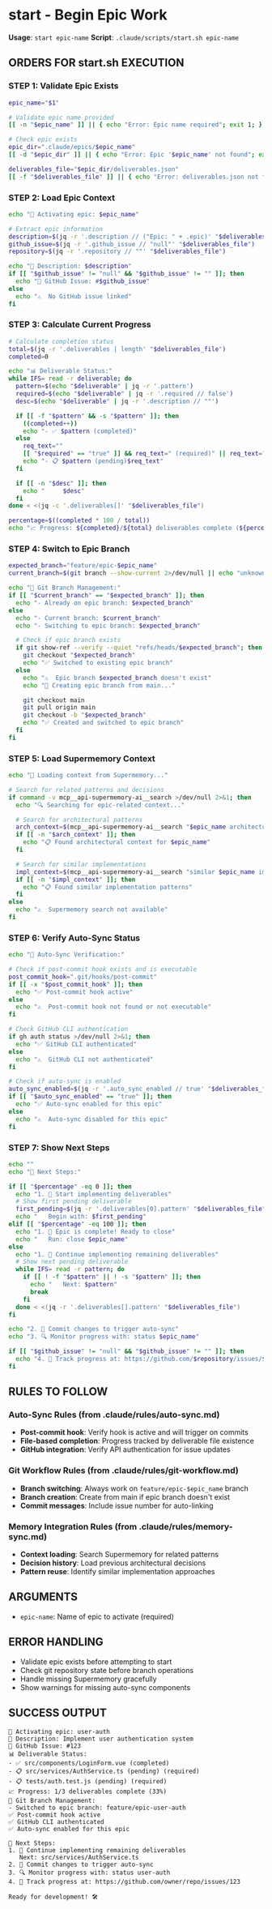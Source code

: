 # start - Begin Epic Work

**Usage**: `start epic-name`
**Script**: `.claude/scripts/start.sh epic-name`

## ORDERS FOR start.sh EXECUTION

### STEP 1: Validate Epic Exists
```bash
epic_name="$1"

# Validate epic name provided
[[ -n "$epic_name" ]] || { echo "Error: Epic name required"; exit 1; }

# Check epic exists
epic_dir=".claude/epics/$epic_name"
[[ -d "$epic_dir" ]] || { echo "Error: Epic '$epic_name' not found"; exit 1; }

deliverables_file="$epic_dir/deliverables.json"
[[ -f "$deliverables_file" ]] || { echo "Error: deliverables.json not found"; exit 1; }
```

### STEP 2: Load Epic Context
```bash
echo "🚀 Activating epic: $epic_name"

# Extract epic information
description=$(jq -r '.description // ("Epic: " + .epic)' "$deliverables_file")
github_issue=$(jq -r '.github_issue // "null"' "$deliverables_file")
repository=$(jq -r '.repository // ""' "$deliverables_file")

echo "📝 Description: $description"
if [[ "$github_issue" != "null" && "$github_issue" != "" ]]; then
  echo "🔗 GitHub Issue: #$github_issue"
else
  echo "⚠️  No GitHub issue linked"
fi
```

### STEP 3: Calculate Current Progress
```bash
# Calculate completion status
total=$(jq -r '.deliverables | length' "$deliverables_file")
completed=0

echo "📊 Deliverable Status:"
while IFS= read -r deliverable; do
  pattern=$(echo "$deliverable" | jq -r '.pattern')
  required=$(echo "$deliverable" | jq -r '.required // false')
  desc=$(echo "$deliverable" | jq -r '.description // ""')

  if [[ -f "$pattern" && -s "$pattern" ]]; then
    ((completed++))
    echo "- ✅ $pattern (completed)"
  else
    req_text=""
    [[ "$required" == "true" ]] && req_text=" (required)" || req_text=" (optional)"
    echo "- 📋 $pattern (pending)$req_text"
  fi

  if [[ -n "$desc" ]]; then
    echo "     $desc"
  fi
done < <(jq -c '.deliverables[]' "$deliverables_file")

percentage=$((completed * 100 / total))
echo "📈 Progress: ${completed}/${total} deliverables complete (${percentage}%)"
```

### STEP 4: Switch to Epic Branch
```bash
expected_branch="feature/epic-$epic_name"
current_branch=$(git branch --show-current 2>/dev/null || echo "unknown")

echo "🌿 Git Branch Management:"
if [[ "$current_branch" == "$expected_branch" ]]; then
  echo "- Already on epic branch: $expected_branch"
else
  echo "- Current branch: $current_branch"
  echo "- Switching to epic branch: $expected_branch"

  # Check if epic branch exists
  if git show-ref --verify --quiet "refs/heads/$expected_branch"; then
    git checkout "$expected_branch"
    echo "✅ Switched to existing epic branch"
  else
    echo "⚠️  Epic branch $expected_branch doesn't exist"
    echo "🔧 Creating epic branch from main..."

    git checkout main
    git pull origin main
    git checkout -b "$expected_branch"
    echo "✅ Created and switched to epic branch"
  fi
fi
```

### STEP 5: Load Supermemory Context
```bash
echo "💭 Loading context from Supermemory..."

# Search for related patterns and decisions
if command -v mcp__api-supermemory-ai__search >/dev/null 2>&1; then
  echo "🔍 Searching for epic-related context..."

  # Search for architectural patterns
  arch_context=$(mcp__api-supermemory-ai__search "$epic_name architecture patterns" 2>/dev/null || echo "")
  if [[ -n "$arch_context" ]]; then
    echo "📋 Found architectural context for $epic_name"
  fi

  # Search for similar implementations
  impl_context=$(mcp__api-supermemory-ai__search "similar $epic_name implementations" 2>/dev/null || echo "")
  if [[ -n "$impl_context" ]]; then
    echo "📋 Found similar implementation patterns"
  fi
else
  echo "⚠️  Supermemory search not available"
fi
```

### STEP 6: Verify Auto-Sync Status
```bash
echo "🔄 Auto-Sync Verification:"

# Check if post-commit hook exists and is executable
post_commit_hook=".git/hooks/post-commit"
if [[ -x "$post_commit_hook" ]]; then
  echo "✅ Post-commit hook active"
else
  echo "⚠️  Post-commit hook not found or not executable"
fi

# Check GitHub CLI authentication
if gh auth status >/dev/null 2>&1; then
  echo "✅ GitHub CLI authenticated"
else
  echo "⚠️  GitHub CLI not authenticated"
fi

# Check if auto-sync is enabled
auto_sync_enabled=$(jq -r '.auto_sync_enabled // true' "$deliverables_file")
if [[ "$auto_sync_enabled" == "true" ]]; then
  echo "✅ Auto-sync enabled for this epic"
else
  echo "⚠️  Auto-sync disabled for this epic"
fi
```

### STEP 7: Show Next Steps
```bash
echo ""
echo "🎯 Next Steps:"

if [[ "$percentage" -eq 0 ]]; then
  echo "1. 🚀 Start implementing deliverables"
  # Show first pending deliverable
  first_pending=$(jq -r '.deliverables[0].pattern' "$deliverables_file")
  echo "   Begin with: $first_pending"
elif [[ "$percentage" -eq 100 ]]; then
  echo "1. 🎉 Epic is complete! Ready to close"
  echo "   Run: close $epic_name"
else
  echo "1. 🔧 Continue implementing remaining deliverables"
  # Show next pending deliverable
  while IFS= read -r pattern; do
    if [[ ! -f "$pattern" || ! -s "$pattern" ]]; then
      echo "   Next: $pattern"
      break
    fi
  done < <(jq -r '.deliverables[].pattern' "$deliverables_file")
fi

echo "2. 💾 Commit changes to trigger auto-sync"
echo "3. 🔍 Monitor progress with: status $epic_name"

if [[ "$github_issue" != "null" && "$github_issue" != "" ]]; then
  echo "4. 👀 Track progress at: https://github.com/$repository/issues/$github_issue"
fi
```

## RULES TO FOLLOW

### Auto-Sync Rules (from .claude/rules/auto-sync.md)
- **Post-commit hook**: Verify hook is active and will trigger on commits
- **File-based completion**: Progress tracked by deliverable file existence
- **GitHub integration**: Verify API authentication for issue updates

### Git Workflow Rules (from .claude/rules/git-workflow.md)
- **Branch switching**: Always work on `feature/epic-$epic_name` branch
- **Branch creation**: Create from main if epic branch doesn't exist
- **Commit messages**: Include issue number for auto-linking

### Memory Integration Rules (from .claude/rules/memory-sync.md)
- **Context loading**: Search Supermemory for related patterns
- **Decision history**: Load previous architectural decisions
- **Pattern reuse**: Identify similar implementation approaches

## ARGUMENTS
- `epic-name`: Name of epic to activate (required)

## ERROR HANDLING
- Validate epic exists before attempting to start
- Check git repository state before branch operations
- Handle missing Supermemory gracefully
- Show warnings for missing auto-sync components

## SUCCESS OUTPUT
```
🚀 Activating epic: user-auth
📝 Description: Implement user authentication system
🔗 GitHub Issue: #123
📊 Deliverable Status:
- ✅ src/components/LoginForm.vue (completed)
- 📋 src/services/AuthService.ts (pending) (required)
- 📋 tests/auth.test.js (pending) (required)
📈 Progress: 1/3 deliverables complete (33%)
🌿 Git Branch Management:
- Switched to epic branch: feature/epic-user-auth
✅ Post-commit hook active
✅ GitHub CLI authenticated
✅ Auto-sync enabled for this epic

🎯 Next Steps:
1. 🔧 Continue implementing remaining deliverables
   Next: src/services/AuthService.ts
2. 💾 Commit changes to trigger auto-sync
3. 🔍 Monitor progress with: status user-auth
4. 👀 Track progress at: https://github.com/owner/repo/issues/123

Ready for development! 🛠️
```